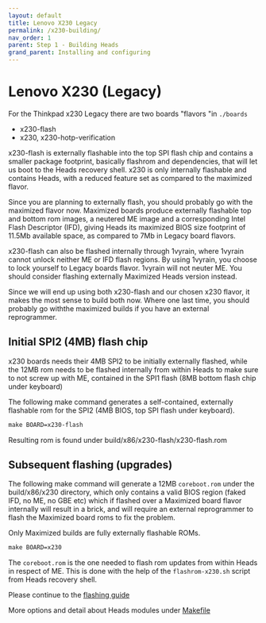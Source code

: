 ```yaml
---
layout: default
title: Lenovo X230 Legacy
permalink: /x230-building/
nav_order: 1
parent: Step 1 - Building Heads
grand_parent: Installing and configuring
---
```


Lenovo X230 (Legacy)
====

For the Thinkpad x230 Legacy there are two boards "flavors "in `./boards`
 - x230-flash
 - x230, x230-hotp-verification

x230-flash is externally flashable into the top SPI flash chip and contains 
 a smaller package footprint, basically flashrom and dependencies, that will 
 let us boot to the Heads recovery shell. x230 is only internally flashable 
 and contains Heads, with a reduced feature set as compared to the maximized
 flavor.

Since you are planning to externally flash, you should probably go with the
 maximized flavor now. Maximized boards produce externally flashable top 
 and bottom rom images, a neutered ME image and a corresponding Intel Flash 
 Descriptor (IFD), giving Heads its maximized BIOS size footprint of 11.5Mb
 available space, as compared to 7Mb in Legacy board flavors.

x230-flash can also be flashed internally through 1vyrain, where 1vyrain cannot
 unlock neither ME or IFD flash regions. By using 1vyrain, you choose to lock
 yourself to Legacy boards flavor. 1vyrain will not neuter ME. You should
 consider flashing externally Maximized Heads version instead.

Since we will end up using both x230-flash and our chosen x230 flavor, it makes 
 the most sense to build both now. Where one last time, you should probably
 go withthe maximized builds if you have an external reprogrammer.

Initial SPI2 (4MB) flash chip
-----

x230 boards needs their 4MB SPI2 to be initially externally flashed,
 while the 12MB rom needs to be flashed internally from within Heads to make
 sure to not screw up with ME, contained in the SPI1 flash (8MB bottom flash
 chip under keyboard)

The following make command generates a self-contained, externally flashable rom
 for the SPI2 (4MB BIOS, top SPI flash under keyboard).

```Makefile
make BOARD=x230-flash
```

Resulting rom is found under build/x86/x230-flash/x230-flash.rom

Subsequent flashing (upgrades)
-----

The following make command will generate a 12MB `coreboot.rom` under the
 build/x86/x230 directory, which only contains a valid BIOS region (faked IFD,
 no ME, no GBE etc) which if flashed over a Maximized board flavor internally
 will result in a brick, and will require an external reprogrammer to flash
 the Maximized board roms to fix the problem.

Only Maximized builds are fully externally flashable ROMs.

```Makefile
make BOARD=x230
```

The `coreboot.rom` is the one needed to flash rom updates from within Heads in
respect of ME. This is done with the help of the `flashrom-x230.sh` script from
Heads recovery shell.

Please continue to the [flashing guide](/x230-flashing/)

More options and detail about Heads modules under [Makefile](/Makefile/)
